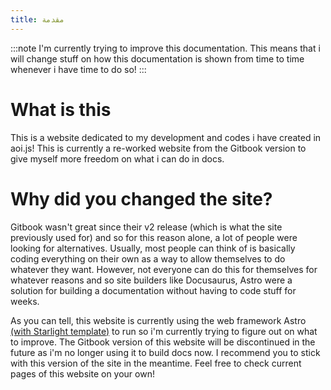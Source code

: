 ```yaml
---
title: مقدمة
---
```


:::note
I'm currently trying to improve this documentation. This means that i will change stuff on how this documentation is shown from time to time whenever i have time to do so!
:::

# What is this
This is a website dedicated to my development and codes i have created in aoi.js! This is currently a re-worked website from the Gitbook version to give myself more freedom on what i can do in docs.

# Why did you changed the site?
Gitbook wasn't great since their v2 release (which is what the site previously used for) and so for this reason alone, a lot of people were looking for alternatives. Usually, most people can think of is basically coding everything on their own as a way to allow themselves to do whatever they want. However, not everyone can do this for themselves for whatever reasons and so site builders like Docusaurus, Astro were a solution for building a documentation without having to code stuff for weeks.

As you can tell, this website is currently using the web framework Astro [(with Starlight template)](https://github.com/withastro/starlight) to run so i'm currently trying to figure out on what to improve. The Gitbook version of this website will be discontinued in the future as i'm no longer using it to build docs now. I recommend you to stick with this version of the site in the meantime. Feel free to check current pages of this website on your own!

